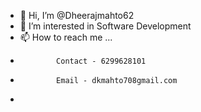 - 👋 Hi, I’m @Dheerajmahto62
- 👀 I’m interested in Software Development
- 📫 How to reach me ...
-             Contact - 6299628101
-             Email - dkmahto708gmail.com
-    


